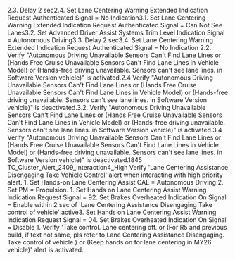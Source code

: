2.3. Delay 2 sec2.4. Set Lane Centering Warning Extended Indication Request Authenticated Signal = No Indication3.1. Set Lane Centering Warning Extended Indication Request Authenticated Signal = Can Not See Lanes3.2. Set Advanced Driver Assist Systems Trim Level Indication Signal = Autonomous Driving3.3. Delay 2 sec3.4. Set Lane Centering Warning Extended Indication Request Authenticated Signal = No Indication 2.2. Verify "Autonomous Driving Unavailable Sensors Can't Find Lane Lines or (Hands Free Cruise Unavailable Sensors Can't Find Lane Lines in Vehicle Model) or (Hands-free driving unavailable. Sensors can't see lane lines. in Software Version vehicle)" is activated.2.4 Verify "Autonomous Driving Unavailable Sensors Can't Find Lane Lines or (Hands Free Cruise Unavailable Sensors Can't Find Lane Lines in Vehicle Model) or (Hands-free driving unavailable. Sensors can't see lane lines. in Software Version vehicle)" is deactivated.3.2. Verify "Autonomous Driving Unavailable Sensors Can't Find Lane Lines or (Hands Free Cruise Unavailable Sensors Can't Find Lane Lines in Vehicle Model) or (Hands-free driving unavailable. Sensors can't see lane lines. in Software Version vehicle)" is activated.3.4 Verify "Autonomous Driving Unavailable Sensors Can't Find Lane Lines or (Hands Free Cruise Unavailable Sensors Can't Find Lane Lines in Vehicle Model) or (Hands-free driving unavailable. Sensors can't see lane lines. in Software Version vehicle)" is deactivated.1845 TC_Cluster_Alert_2409_Interaction4_High Verify 'Lane Centering Assistance Disengaging Take Vehicle Control' alert when interacting with high priority alert. 1. Set Hands-on Lane Centering Assist CAL = Autonomous Driving.2. Set PM = Propulsion. 1. Set Hands on Lane Centering Assist Warning Indication Request Signal = 92. Set Brakes Overheated Indication On Signal = Enable within 2 sec of 'Lane Centering Assistance Disengaging Take control of vehicle' active3. Set Hands on Lane Centering Assist Warning Indication Request Signal = 04. Set Brakes Overheated Indication On Signal = Disable 1. Verify 'Take control. Lane centering off. or (For R5 and previous build, if text not same, pls refer to Lane Centering Assistance Disengaging. Take control of vehicle.) or (Keep hands on for lane centering in MY26 vehicle)' alert is activated.